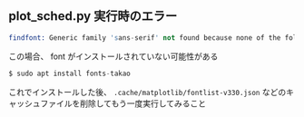 ## plot_sched.py 実行時のエラー

```s
findfont: Generic family 'sans-serif' not found because none of the following families were found: TakaoPGothic
```

この場合、 font がインストールされていない可能性がある

```s
$ sudo apt install fonts-takao
```

これでインストールした後、 `.cache/matplotlib/fontlist-v330.json` などのキャッシュファイルを削除してもう一度実行してみること